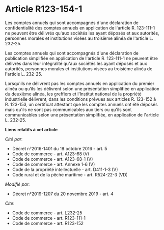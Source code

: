 # Article R123-154-1

Les comptes annuels qui sont accompagnés d'une déclaration de confidentialité des comptes annuels en application de l'article
R. 123-111-1 ne peuvent être délivrés qu'aux sociétés les ayant déposés et aux autorités, personnes morales et institutions
visées au troisième alinéa de l'article L. 232-25.

Les comptes annuels qui sont accompagnés d'une déclaration de publication simplifiée en application de l'article R. 123-111-1
ne peuvent être délivrés dans leur intégralité qu'aux sociétés les ayant déposés et aux autorités, personnes morales et
institutions visées au troisième alinéa de l'article L. 232-25.

Lorsqu'ils ne délivrent pas les comptes annuels en application du premier alinéa ou qu'ils les délivrent selon une
présentation simplifiée en application du deuxième alinéa, les greffiers et l'Institut national de la propriété industrielle
délivrent, dans les conditions prévues aux articles R. 123-152 à R. 123-153, un certificat attestant que les comptes annuels
ont été déposés mais qu'ils ne sont pas communicables aux tiers ou qu'ils sont communicables selon une présentation
simplifiée, en application de l'article L. 232-25.

**Liens relatifs à cet article**

_Cité par_:

  - Décret n°2016-1401 du 18 octobre 2016 - art. 5
  - Code de commerce - art. A123-68 (V)
  - Code de commerce - art. A123-68-1 (V)
  - Code de commerce - art. Annexe 1-6 (V)
  - Code de la propriété intellectuelle - art. D411-1-3 (V)
  - Code rural et de la pêche maritime - art. R524-22-3 (VD)

_Modifié par_:

  - Décret n°2019-1207 du 20 novembre 2019 - art. 4

_Cite_:

  - Code de commerce - art. L232-25
  - Code de commerce - art. R123-111-1
  - Code de commerce - art. R123-152
